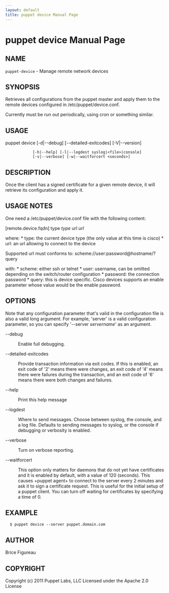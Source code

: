 ```yaml
---
layout: default
title: puppet device Manual Page
---
```


puppet device Manual Page
======

<div class='mp'>
<h2 id="NAME">NAME</h2>
<p class="man-name">
  <code>puppet-device</code> - <span class="man-whatis">Manage remote network devices</span>
</p>

<h2 id="SYNOPSIS">SYNOPSIS</h2>

<p>Retrieves all configurations from the puppet master and apply
them to the remote devices configured in /etc/puppet/device.conf.</p>

<p>Currently must be run out periodically, using cron or something similar.</p>

<h2 id="USAGE">USAGE</h2>

<p>  puppet device [-d|--debug] [--detailed-exitcodes] [-V|--version]</p>

<pre><code>            [-h|--help] [-l|--logdest syslog|&lt;file>|console]
            [-v|--verbose] [-w|--waitforcert &lt;seconds>]
</code></pre>

<h2 id="DESCRIPTION">DESCRIPTION</h2>

<p>Once the client has a signed certificate for a given remote device, it will
retrieve its configuration and apply it.</p>

<h2 id="USAGE-NOTES">USAGE NOTES</h2>

<p>One need a /etc/puppet/device.conf file with the following content:</p>

<p>[remote.device.fqdn]
type <var>type</var>
url <var>url</var></p>

<p>where:
 * type: the current device type (the only value at this time is cisco)
 * url: an url allowing to connect to the device</p>

<p>Supported url must conforms to:
 scheme://user:password@hostname/?query</p>

<p> with:
  * scheme: either ssh or telnet
  * user: username, can be omitted depending on the switch/router configuration
  * password: the connection password
  * query: this is device specific. Cisco devices supports an enable parameter whose
  value would be the enable password.</p>

<h2 id="OPTIONS">OPTIONS</h2>

<p>Note that any configuration parameter that's valid in the configuration file
is also a valid long argument.  For example, 'server' is a valid configuration
parameter, so you can specify '--server <var>servername</var>' as an argument.</p>

<dl>
<dt class="flush">--debug</dt><dd><p>Enable full debugging.</p></dd>
<dt>--detailed-exitcodes</dt><dd><p>Provide transaction information via exit codes. If this is enabled, an exit
code of '2' means there were changes, an exit code of '4' means there were
failures during the transaction, and an exit code of '6' means there were both
changes and failures.</p></dd>
<dt class="flush">--help</dt><dd><p>Print this help message</p></dd>
<dt>--logdest</dt><dd><p>Where to send messages.  Choose between syslog, the console, and a log file.
Defaults to sending messages to syslog, or the console if debugging or
verbosity is enabled.</p></dd>
<dt>--verbose</dt><dd><p>Turn on verbose reporting.</p></dd>
<dt>--waitforcert</dt><dd><p>This option only matters for daemons that do not yet have certificates
and it is enabled by default, with a value of 120 (seconds).  This causes
+puppet agent+ to connect to the server every 2 minutes and ask it to sign a
certificate request.  This is useful for the initial setup of a puppet
client.  You can turn off waiting for certificates by specifying a time
of 0.</p></dd>
</dl>


<h2 id="EXAMPLE">EXAMPLE</h2>

<pre><code>  $ puppet device --server puppet.domain.com
</code></pre>

<h2 id="AUTHOR">AUTHOR</h2>

<p>Brice Figureau</p>

<h2 id="COPYRIGHT">COPYRIGHT</h2>

<p>Copyright (c) 2011 Puppet Labs, LLC
Licensed under the Apache 2.0 License</p>

</div>
